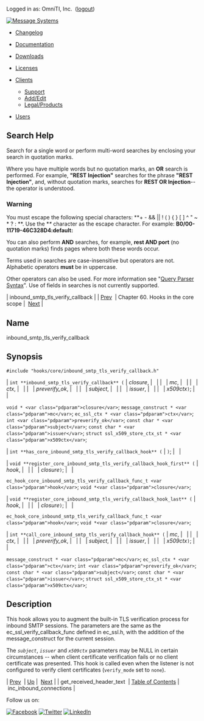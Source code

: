 Logged in as: OmniTI, Inc.  ([logout](https://support.messagesystems.com/logout.php))

[![Message Systems](https://support.messagesystems.com/images/ms-white205.png)](https://support.messagesystems.com/start.php) 

*   [Changelog](https://support.messagesystems.com/start.php?show=changelog)
*   [Documentation](https://support.messagesystems.com/docs/)
*   [Downloads](https://support.messagesystems.com/start.php)

*   [Licenses](https://support.messagesystems.com/license_summary.php)
*   <a href="">Clients</a>
    *   [Support](https://support.messagesystems.com/cs.php)
    *   [Add/Edit](https://support.messagesystems.com/edit_client.php)
    *   [Legal/Products](https://support.messagesystems.com/edit_products.php)
*   [Users](https://support.messagesystems.com/edit_customer.php)

## Search Help

Search for a single word or perform multi-word searches by enclosing your search in quotation marks.

Where you have multiple words but no quotation marks, an **OR** search is performed. For example, **"REST Injection"** searches for the phrase **"REST Injection"**, and, without quotation marks, searches for **REST OR Injection**--the operator is understood.

### Warning

You must escape the following special characters: **+ - && || ! ( ) { } [ ] ^ " ~ * ? : \**. Use the **\** character as the escape character. For example: **B0/00-11719-46C328D4\:default\:**

You can also perform **AND** searches, for example, **rest AND port** (no quotation marks) finds pages where both these words occur.

Terms used in searches are case-insensitive but operators are not. Alphabetic operators **must** be in uppercase.

Other operators can also be used. For more information see "[Query Parser Syntax](https://lucene.apache.org/core/old_versioned_docs/versions/3_0_0/queryparsersyntax.html)". Use of fields in searches is not currently supported.

| inbound_smtp_tls_verify_callback |
| [Prev](hooks.core.get_received_header_text.php)  | Chapter 60. Hooks in the core scope |  [Next](hooks.core.inc_inbound_connections.php) |

<a name="hooks.core.inbound_smtp_tls_verify_callback"></a>
## Name

inbound_smtp_tls_verify_callback

## Synopsis

`#include "hooks/core/inbound_smtp_tls_verify_callback.h"`

| `int **inbound_smtp_tls_verify_callback** (` | <var class="pdparam">closure</var>, |   |
|   | <var class="pdparam">mc</var>, |   |
|   | <var class="pdparam">ctx</var>, |   |
|   | <var class="pdparam">preverify_ok</var>, |   |
|   | <var class="pdparam">subject</var>, |   |
|   | <var class="pdparam">issuer</var>, |   |
|   | <var class="pdparam">x509ctx</var>`)`; |   |

`void * <var class="pdparam">closure</var>`;
`message_construct * <var class="pdparam">mc</var>`;
`ec_ssl_ctx * <var class="pdparam">ctx</var>`;
`int <var class="pdparam">preverify_ok</var>`;
`const char * <var class="pdparam">subject</var>`;
`const char * <var class="pdparam">issuer</var>`;
`struct ssl_x509_store_ctx_st * <var class="pdparam">x509ctx</var>`;

| `int **has_core_inbound_smtp_tls_verify_callback_hook** (` | `)`; |   |

| `void **register_core_inbound_smtp_tls_verify_callback_hook_first** (` | <var class="pdparam">hook</var>, |   |
|   | <var class="pdparam">closure</var>`)`; |   |

`ec_hook_core_inbound_smtp_tls_verify_callback_func_t <var class="pdparam">hook</var>`;
`void *<var class="pdparam">closure</var>`;

| `void **register_core_inbound_smtp_tls_verify_callback_hook_last** (` | <var class="pdparam">hook</var>, |   |
|   | <var class="pdparam">closure</var>`)`; |   |

`ec_hook_core_inbound_smtp_tls_verify_callback_func_t <var class="pdparam">hook</var>`;
`void *<var class="pdparam">closure</var>`;

| `int **call_core_inbound_smtp_tls_verify_callback_hook** (` | <var class="pdparam">mc</var>, |   |
|   | <var class="pdparam">ctx</var>, |   |
|   | <var class="pdparam">preverify_ok</var>, |   |
|   | <var class="pdparam">subject</var>, |   |
|   | <var class="pdparam">issuer</var>, |   |
|   | <var class="pdparam">x509ctx</var>`)`; |   |

`message_construct * <var class="pdparam">mc</var>`;
`ec_ssl_ctx * <var class="pdparam">ctx</var>`;
`int <var class="pdparam">preverify_ok</var>`;
`const char * <var class="pdparam">subject</var>`;
`const char * <var class="pdparam">issuer</var>`;
`struct ssl_x509_store_ctx_st * <var class="pdparam">x509ctx</var>`;<a name="idp18320400"></a>
## Description

This hook allows you to augment the built-in TLS verification process for inbound SMTP sessions. The parameters are the same as the ec_ssl_verify_callback_func defined in ec_ssl.h, with the addition of the message_construct for the current session.

The *`subject`*, *`issuer`* and *`x509ctx`* parameters may be NULL in certain circumstances -- when client certificate verification fails or no client certificate was presented. This hook is called even when the listener is not configured to verify client certificates (`verify_mode` set to `none`).

| [Prev](hooks.core.get_received_header_text.php)  | [Up](hooks.core.php) |  [Next](hooks.core.inc_inbound_connections.php) |
| get_received_header_text  | [Table of Contents](index.php) |  inc_inbound_connections |

Follow us on:

[![Facebook](https://support.messagesystems.com/images/icon-facebook.png)](http://www.facebook.com/messagesystems) [![Twitter](https://support.messagesystems.com/images/icon-twitter.png)](http://twitter.com/#!/MessageSystems) [![LinkedIn](https://support.messagesystems.com/images/icon-linkedin.png)](http://www.linkedin.com/company/message-systems)